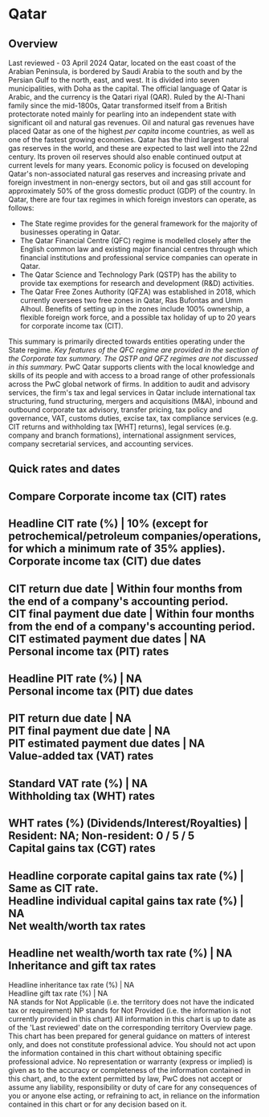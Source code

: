# Qatar
## Overview
Last reviewed - 03 April 2024
Qatar, located on the east coast of the Arabian Peninsula, is bordered by Saudi Arabia to the south and by the Persian Gulf to the north, east, and west. It is divided into seven municipalities, with Doha as the capital. The official language of Qatar is Arabic, and the currency is the Qatari riyal (QAR).
Ruled by the Al-Thani family since the mid-1800s, Qatar transformed itself from a British protectorate noted mainly for pearling into an independent state with significant oil and natural gas revenues. Oil and natural gas revenues have placed Qatar as one of the highest _per capita_ income countries, as well as one of the fastest growing economies. Qatar has the third largest natural gas reserves in the world, and these are expected to last well into the 22nd century. Its proven oil reserves should also enable continued output at current levels for many years. Economic policy is focused on developing Qatar's non-associated natural gas reserves and increasing private and foreign investment in non-energy sectors, but oil and gas still account for approximately 50% of the gross domestic product (GDP) of the country.
In Qatar, there are four tax regimes in which foreign investors can operate, as follows:
  * The State regime provides for the general framework for the majority of businesses operating in Qatar.
  * The Qatar Financial Centre (QFC) regime is modelled closely after the English common law and existing major financial centres through which financial institutions and professional service companies can operate in Qatar.
  * The Qatar Science and Technology Park (QSTP) has the ability to provide tax exemptions for research and development (R&D) activities.
  * The Qatar Free Zones Authority (QFZA) was established in 2018, which currently oversees two free zones in Qatar, Ras Bufontas and Umm Alhoul. Benefits of setting up in the zones include 100% ownership, a flexible foreign work force, and a possible tax holiday of up to 20 years for corporate income tax (CIT).


This summary is primarily directed towards entities operating under the State regime. _Key features of the QFC regime are provided in the_ _section of the Corporate tax summary. The QSTP and QFZ regimes are not discussed in this summary._
PwC Qatar supports clients with the local knowledge and skills of its people and with access to a broad range of other professionals across the PwC global network of firms. In addition to audit and advisory services, the firm's tax and legal services in Qatar include international tax structuring, fund structuring, mergers and acquisitions (M&A), inbound and outbound corporate tax advisory, transfer pricing, tax policy and governance, VAT, customs duties, excise tax, tax compliance services (e.g. CIT returns and withholding tax [WHT] returns), legal services (e.g. company and branch formations), international assignment services, company secretarial services, and accounting services.
## Quick rates and dates
Compare
Corporate income tax (CIT) rates   
---  
Headline CIT rate (%) |  10% (except for petrochemical/petroleum companies/operations, for which a minimum rate of 35% applies).  
Corporate income tax (CIT) due dates   
---  
CIT return due date |  Within four months from the end of a company's accounting period.  
CIT final payment due date |  Within four months from the end of a company's accounting period.  
CIT estimated payment due dates |  NA  
Personal income tax (PIT) rates   
---  
Headline PIT rate (%) |  NA  
Personal income tax (PIT) due dates   
---  
PIT return due date |  NA  
PIT final payment due date |  NA  
PIT estimated payment due dates |  NA  
Value-added tax (VAT) rates   
---  
Standard VAT rate (%) |  NA  
Withholding tax (WHT) rates   
---  
WHT rates (%) (Dividends/Interest/Royalties) |  Resident: NA; Non-resident: 0 / 5 / 5  
Capital gains tax (CGT) rates   
---  
Headline corporate capital gains tax rate (%) |  Same as CIT rate.  
Headline individual capital gains tax rate (%) |  NA  
Net wealth/worth tax rates   
---  
Headline net wealth/worth tax rate (%) |  NA  
Inheritance and gift tax rates   
---  
Headline inheritance tax rate (%) |  NA  
Headline gift tax rate (%) |  NA  
NA stands for Not Applicable (i.e. the territory does not have the indicated tax or requirement)
NP stands for Not Provided (i.e. the information is not currently provided in this chart) 
All information in this chart is up to date as of the 'Last reviewed' date on the corresponding territory Overview page. This chart has been prepared for general guidance on matters of interest only, and does not constitute professional advice. You should not act upon the information contained in this chart without obtaining specific professional advice. No representation or warranty (express or implied) is given as to the accuracy or completeness of the information contained in this chart, and, to the extent permitted by law, PwC does not accept or assume any liability, responsibility or duty of care for any consequences of you or anyone else acting, or refraining to act, in reliance on the information contained in this chart or for any decision based on it.
